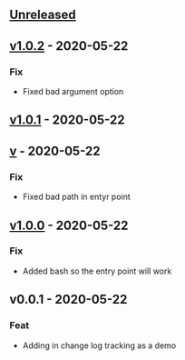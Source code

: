 <a name="unreleased"></a>
## [Unreleased]


<a name="v1.0.2"></a>
## [v1.0.2] - 2020-05-22
### Fix
- Fixed bad argument option


<a name="v1.0.1"></a>
## [v1.0.1] - 2020-05-22

<a name="v"></a>
## [v] - 2020-05-22
### Fix
- Fixed bad path in entyr point


<a name="v1.0.0"></a>
## [v1.0.0] - 2020-05-22
### Fix
- Added bash so the entry point will work


<a name="v0.0.1"></a>
## v0.0.1 - 2020-05-22
### Feat
- Adding in change log tracking as a demo


[Unreleased]: https://github.com/r26D/generate-changelog/compare/v1.0.2...HEAD
[v1.0.2]: https://github.com/r26D/generate-changelog/compare/v1.0.1...v1.0.2
[v1.0.1]: https://github.com/r26D/generate-changelog/compare/v...v1.0.1
[v]: https://github.com/r26D/generate-changelog/compare/v1.0.0...v
[v1.0.0]: https://github.com/r26D/generate-changelog/compare/v0.0.1...v1.0.0

